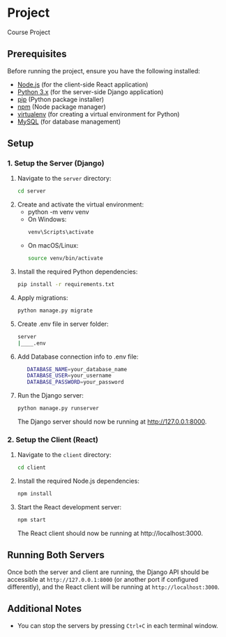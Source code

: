 # Project 
   Course Project


## Prerequisites

Before running the project, ensure you have the following installed:

- [Node.js](https://nodejs.org/) (for the client-side React application)
- [Python 3.x](https://www.python.org/downloads/) (for the server-side Django application)
- [pip](https://pip.pypa.io/en/stable/) (Python package installer)
- [npm](https://www.npmjs.com/) (Node package manager)
- [virtualenv](https://virtualenv.pypa.io/en/latest/) (for creating a virtual environment for Python)
- [MySQL](https://www.mysql.com/downloads/) (for database management)

## Setup

### 1. Setup the Server (Django)

1. Navigate to the `server` directory:
   ```bash
   cd server
   ```
2. Create and activate the virtual environment:
   * python -m venv venv
   * On Windows:
     ```bash
     venv\Scripts\activate
     ```
   * On macOS/Linux:
     ```bash
     source venv/bin/activate
     ```
3. Install the required Python dependencies:
   ```bash
   pip install -r requirements.txt
   ```
4. Apply migrations: 
   ```bash
   python manage.py migrate
   ```
5. Create .env file in server folder: 
   ```bash
   server
   |____.env 
   ```
6. Add Database connection info to .env file:
   ```bash
      DATABASE_NAME=your_database_name
      DATABASE_USER=your_username
      DATABASE_PASSWORD=your_password
   ```
6. Run the Django server:
   ```bash
   python manage.py runserver
   ```
   The Django server should now be running at http://127.0.0.1:8000.

### 2. Setup the Client (React)

1. Navigate to the `client` directory:
   ```bash
   cd client
   ```
2. Install the required Node.js dependencies:
   ```bash
   npm install
   ```
3. Start the React development server:
   ```bash
   npm start
   ```
   The React client should now be running at http://localhost:3000.

## Running Both Servers

Once both the server and client are running, the Django API should be accessible at `http://127.0.0.1:8000` (or another port if configured differently), and the React client will be running at `http://localhost:3000`.

## Additional Notes

- You can stop the servers by pressing `Ctrl+C` in each terminal window.